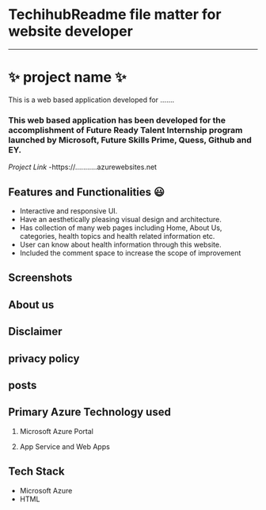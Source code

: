 # TechihubReadme file matter for website developer
--------------------       ------------------
# ✨ project name ✨

This is a web based application developed for .......

### This web based application has been developed for the accomplishment of Future Ready Talent Internship program launched by Microsoft, Future Skills Prime, Quess, Github and EY.


*Project Link* -https://...........azurewebsites.net

## Features and Functionalities 😃

- Interactive and responsive UI.
- Have an aesthetically pleasing visual design and architecture.
- Has collection of many web pages including Home, About Us, categories, health topics and health related information etc.
- User can know about health information through this website.
- Included the comment space to increase the scope of improvement 

## Screenshots

## About us

## Disclaimer

## privacy policy

## posts

## Primary Azure Technology used
1. Microsoft Azure Portal

2. App Service and Web Apps

## Tech Stack
- Microsoft Azure
- HTML

